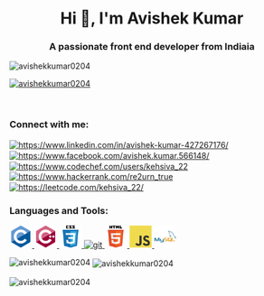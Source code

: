 <h1 align="center">Hi 👋, I'm Avishek Kumar</h1>
<h3 align="center">A passionate front end developer from Indiaia</h3>

<p align="left"> <img src="https://komarev.com/ghpvc/?username=avishekkumar0204&label=Profile%20views&color=0e75b6&style=flat" alt="avishekkumar0204" /> </p>

<p align="left"> <a href="https://github.com/ryo-ma/github-profile-trophy"><img src="https://github-profile-trophy.vercel.app/?username=avishekkumar0204" alt="avishekkumar0204" /></a> </p>

<p align="left"> <a href="https://twitter.com/" target="blank"><img src="https://img.shields.io/twitter/follow/?logo=twitter&style=for-the-badge" alt="" /></a> </p>

<h3 align="left">Connect with me:</h3>
<p align="left">
<a href="https://linkedin.com/in/https://www.linkedin.com/in/avishek-kumar-427267176/" target="blank"><img align="center" src="https://raw.githubusercontent.com/rahuldkjain/github-profile-readme-generator/master/src/images/icons/Social/linked-in-alt.svg" alt="https://www.linkedin.com/in/avishek-kumar-427267176/" height="30" width="40" /></a>
<a href="https://fb.com/https://www.facebook.com/avishek.kumar.566148/" target="blank"><img align="center" src="https://raw.githubusercontent.com/rahuldkjain/github-profile-readme-generator/master/src/images/icons/Social/facebook.svg" alt="https://www.facebook.com/avishek.kumar.566148/" height="30" width="40" /></a>
<a href="https://www.codechef.com/users/https://www.codechef.com/users/kehsiva_22" target="blank"><img align="center" src="https://cdn.jsdelivr.net/npm/simple-icons@3.1.0/icons/codechef.svg" alt="https://www.codechef.com/users/kehsiva_22" height="30" width="40" /></a>
<a href="https://www.hackerrank.com/https://www.hackerrank.com/re2urn_true" target="blank"><img align="center" src="https://raw.githubusercontent.com/rahuldkjain/github-profile-readme-generator/master/src/images/icons/Social/hackerrank.svg" alt="https://www.hackerrank.com/re2urn_true" height="30" width="40" /></a>
<a href="https://www.leetcode.com/https://leetcode.com/kehsiva_22/" target="blank"><img align="center" src="https://raw.githubusercontent.com/rahuldkjain/github-profile-readme-generator/master/src/images/icons/Social/leet-code.svg" alt="https://leetcode.com/kehsiva_22/" height="30" width="40" /></a>
</p>

<h3 align="left">Languages and Tools:</h3>
<p align="left"> <a href="https://www.cprogramming.com/" target="_blank"> <img src="https://raw.githubusercontent.com/devicons/devicon/master/icons/c/c-original.svg" alt="c" width="40" height="40"/> </a> <a href="https://www.w3schools.com/cpp/" target="_blank"> <img src="https://raw.githubusercontent.com/devicons/devicon/master/icons/cplusplus/cplusplus-original.svg" alt="cplusplus" width="40" height="40"/> </a> <a href="https://www.w3schools.com/css/" target="_blank"> <img src="https://raw.githubusercontent.com/devicons/devicon/master/icons/css3/css3-original-wordmark.svg" alt="css3" width="40" height="40"/> </a> <a href="https://git-scm.com/" target="_blank"> <img src="https://www.vectorlogo.zone/logos/git-scm/git-scm-icon.svg" alt="git" width="40" height="40"/> </a> <a href="https://www.w3.org/html/" target="_blank"> <img src="https://raw.githubusercontent.com/devicons/devicon/master/icons/html5/html5-original-wordmark.svg" alt="html5" width="40" height="40"/> </a> <a href="https://developer.mozilla.org/en-US/docs/Web/JavaScript" target="_blank"> <img src="https://raw.githubusercontent.com/devicons/devicon/master/icons/javascript/javascript-original.svg" alt="javascript" width="40" height="40"/> </a> <a href="https://www.mysql.com/" target="_blank"> <img src="https://raw.githubusercontent.com/devicons/devicon/master/icons/mysql/mysql-original-wordmark.svg" alt="mysql" width="40" height="40"/> </a> </p>

<p><img align="left" src="https://github-readme-stats.vercel.app/api/top-langs?username=avishekkumar0204&show_icons=true&locale=en&layout=compact" alt="avishekkumar0204" /></p>

<p>&nbsp;<img align="center" src="https://github-readme-stats.vercel.app/api?username=avishekkumar0204&show_icons=true&locale=en" alt="avishekkumar0204" /></p>

<p><img align="center" src="https://github-readme-streak-stats.herokuapp.com/?user=avishekkumar0204&" alt="avishekkumar0204" /></p>
